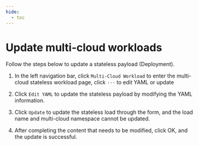```yaml
---
hide:
  - toc
---
```


# Update multi-cloud workloads

Follow the steps below to update a stateless payload (Deployment).

1. In the left navigation bar, click `Multi-Cloud Workload` to enter the multi-cloud stateless workload page, click `···` to edit YAML or update

    <!--screenshot-->

2. Click `Edit YAML` to update the stateless payload by modifying the YAML information.

    <!--screenshot-->

3. Click `Update` to update the stateless load through the form, and the load name and multi-cloud namespace cannot be updated.

    <!--screenshot-->

4. After completing the content that needs to be modified, click OK, and the update is successful.